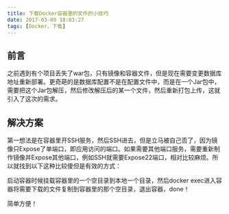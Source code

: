 ```yaml
---
title: 下载Docker容器里的文件的小技巧
date: 2017-03-09 18:03:27
tags: [Docker，下载]
---
```


## 前言

之前遇到有个项目丢失了war包，只有镜像和容器文件，但是现在需要变更数据库地址重新部署。更奇葩的是数据库配置不是在配置文件中，而是在一个Jar包中，需要把这个Jar包解压，然后修改解压后的某一个文件，然后重新打包上传，这就引入了这次的需求。

## 解决方案

第一想法是在容器里开SSH服务，然后SSH进去，但是立马被自己否了，因为镜像只Expose了单端口，即应用访问的端口。如果需要其他端口服务，需要重新制作镜像并Expose其他端口，例如SSH就需要Expose22端口，相对比较麻烦。所以就找到以下这种比较傻但是有效的方式：

启动容器时候挂载容器里的一个空目录到本地一个目录，然后docker exec进入容器将需要下载的文件复制到容器里的那个空目录，退出容器，done！

简单方便！